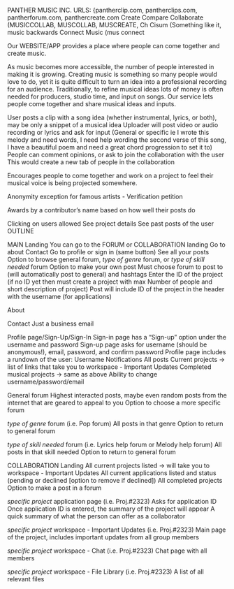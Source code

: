 PANTHER MUSIC INC.
URLS: {pantherclip.com, pantherclips.com, pantherforum.com, panthercreate.com
Create Compare Collaborate (MUSICCOLLAB, MUSCOLLAB, MUSCREATE, 
Ch
Cisum (Something like it, music backwards
Connect Music (mus connect 


Our WEBSITE/APP provides a place where people can come together and create music. 

As music becomes more accessible, the number of people interested in making it is growing. 
Creating music is something so many people would love to do, yet it is quite difficult to turn an idea into a professional recording for an audience. Traditionally, to refine musical ideas lots of money is often needed for producers, studio time, and input on songs. Our service lets people come together and share musical ideas and inputs. 

User posts a clip with a song idea (whether instrumental, lyrics, or both), may be only a snippet of a musical idea
Uploader will post video or audio recording or lyrics and ask for input  (General or specific ie I wrote this melody and need words, I need help wording the second verse of this song, I have a beautiful poem and need a great chord progression to set it to)
People can comment opinions, or ask to join the collaboration with the user
This would create a new tab of people in the collaboration 

Encourages people to come together and work on a project to feel their musical voice is being projected somewhere. 

Anonymity exception for famous artists - Verification petition

Awards by a contributor’s name based on how well their posts do

Clicking on users allowed
See project details
See past posts of the user
OUTLINE

MAIN Landing
You can go to the FORUM or COLLABORATION landing
Go to about
Contact
Go to profile or sign in (same button)
See all your posts
Option to browse general forum, *type of genre* forum, or *type of skill needed* forum
Option to make your own post
Must choose forum to post to (will automatically post to general) and hashtags
Enter the ID of the project (if no ID yet then must create a project with max Number of people and short description of project)
Post will include ID of the project in the header with the username (for applications)

About

Contact
Just a business email

Profile page/Sign-Up/Sign-In
Sign-in page has a “Sign-up” option under the username and password
Sign-up page asks for username (should be anonymous!), email, password, and confirm password
Profile page includes a rundown of the user:
Username
Notifications
All posts
Current projects → list of links that take you to workspace - Important Updates
Completed musical projects → same as above
Ability to change username/password/email

General forum
Highest interacted posts, maybe even random posts from the internet that are geared to appeal to you
Option to choose a more specific forum

*type of genre* forum (i.e. Pop forum)
All posts in that genre
Option to return to general forum

*type of skill needed* forum (i.e. Lyrics help forum or Melody help forum)
All posts in that skill needed
Option to return to general forum

COLLABORATION Landing
All current projects listed → will take you to workspace - Important Updates
All current applications listed and status (pending or declined [option to remove if declined])
All completed projects
Option to make a post in a forum

*specific project* application page (i.e. Proj.#2323)
Asks for application ID
Once application ID is entered, the summary of the project will appear
A quick summary of what the person can offer as a collaborator

*specific project* workspace - Important Updates (i.e. Proj.#2323)
Main page of the project, includes important updates from all group members

*specific project* workspace - Chat (i.e. Proj.#2323)
Chat page with all members

*specific project* workspace - File Library (i.e. Proj.#2323)
A list of all relevant files
